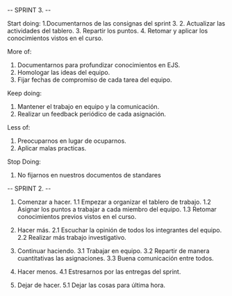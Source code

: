 -- SPRINT 3. --

Start doing:
1.Documentarnos de las consignas del sprint 3.
2. Actualizar las actividades del tablero.
3. Repartir los puntos.
4. Retomar y aplicar los conocimientos vistos en el curso.

More of:
1. Documentarnos para profundizar conocimientos en EJS.
2. Homologar las ideas del equipo.
3. Fijar fechas de compromiso de cada tarea del equipo.

Keep doing:
1. Mantener el trabajo en equipo y la comunicación.
2. Realizar un feedback periódico de cada asignación.

Less of:
1. Preocuparnos en lugar de ocuparnos.
2. Aplicar malas practicas.

Stop Doing:
1. No fijarnos en nuestros documentos de standares

-- SPRINT 2. --
1. Comenzar a hacer.
1.1 Empezar a organizar el tablero de trabajo.
1.2 Asignar los puntos a trabajar a cada miembro del equipo.
1.3 Retomar conocimientos previos vistos en el curso.

2. Hacer más.
2.1 Escuchar la opinión de todos los integrantes del equipo.
2.2 Realizar más trabajo investigativo.

3. Continuar haciendo.
3.1 Trabajar en equipo.
3.2 Repartir de manera cuantitativas las asignaciones.
3.3 Buena comunicación entre todos.

4. Hacer menos.
4.1 Estresarnos por las entregas del sprint.

5. Dejar de hacer.
5.1 Dejar las cosas para última hora.

